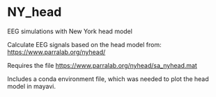 # NY_head
EEG simulations with New York head model

Calculate EEG signals based on the head model from: https://www.parralab.org/nyhead/

Requires the file https://www.parralab.org/nyhead/sa_nyhead.mat

Includes a conda environment file, which was needed to plot the head model in mayavi.

 
